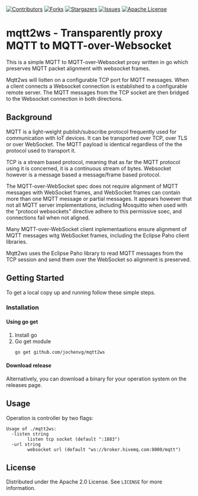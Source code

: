 [![Contributors][contributors-shield]][contributors-url]
[![Forks][forks-shield]][forks-url]
[![Stargazers][stars-shield]][stars-url]
[![Issues][issues-shield]][issues-url]
[![Apache License][license-shield]][license-url]



# mqtt2ws - Transparently proxy MQTT to MQTT-over-Websocket

This is a simple MQTT to MQTT-over-Websocket proxy written in go which preserves MQTT packet alignment with websocket frames.

Mqtt2ws will listten on a configurable TCP port for MQTT messages. When a client connects a Websocket connection is established to a configurable remote server.
The MQTT messages from the TCP socket are then bridged to the Websocket connection in both directions.

## Background

MQTT is a light-weight publish/subscribe protocol frequently used for communication with IoT devices. It can be transported over TCP, over TLS or over WebSocket.
The MQTT payload is identical regardless of the the protocol used to transport it.

TCP is a stream based protocol, meaning that as far the MQTT protocol using it is concerned, it is a continuous stream of bytes. 
Websocket however is a message based a message/frame based protocol. 

The MQTT-over-WebSocket spec does not require alignment of MQTT messages with WebSocket frames, and WebSocket frames can contain more than one MQTT message or partial messages.
It appears however that not all MQTT server implementations, including Mosquitto when used with the "protocol websockets" directive adhere to this permissive soec, and connections fail when not aligned.

Many MQTT-over-WebSocket client inplementaations ensure alignment of MQTT messages witg WebSocket frames, including the Eclipse Paho client libraries.

Mqtt2ws uses the Eclipse Paho library to read MQTT messages from the TCP session and send them over the WebSocket so alignment is preserved.


## Getting Started

To get a local copy up and running follow these simple steps.


### Installation

#### Using go get

1. Install go 
2. Go get module
   ```sh
   go get github.com/jochenvg/mqtt2ws
   ```

#### Download release

Alternatively, you can download a binary for your operation system on the releases page.


## Usage

Operation is controller by two flags:
```
Usage of ./mqtt2ws:
  -listen string
    	listen tcp socket (default ":1883")
  -url string
    	websocket url (default "ws://broker.hivemq.com:8000/mqtt")
```


## License

Distributed under the Apache 2.0 License. See `LICENSE` for more information.


[contributors-shield]: https://img.shields.io/github/contributors/jochenvg/mqtt2ws.svg?style=for-the-badge
[contributors-url]: https://github.com/jochenvg/mqtt2ws/graphs/contributors
[forks-shield]: https://img.shields.io/github/forks/jochenvg/mqtt2ws.svg?style=for-the-badge
[forks-url]: https://github.com/jochenvg/mqtt2ws/network/members
[stars-shield]: https://img.shields.io/github/stars/jochenvg/mqtt2ws.svg?style=for-the-badge
[stars-url]: https://github.com/jochenvg/mqtt2ws/stargazers
[issues-shield]: https://img.shields.io/github/issues/jochenvg/mqtt2ws.svg?style=for-the-badge
[issues-url]: https://github.com/jochenvg/mqtt2ws/issues
[license-shield]: https://img.shields.io/github/license/jochenvg/mqtt2ws.svg?style=for-the-badge
[license-url]: https://github.com/jochenvg/mqtt2ws/blob/master/LICENSE.txt
